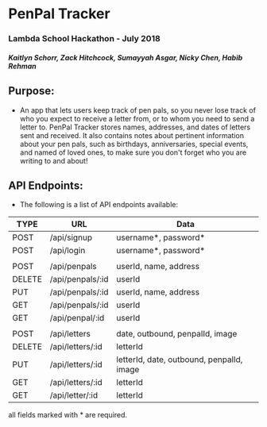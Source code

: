 # PenPal Tracker

### Lambda School Hackathon - July 2018

##### Kaitlyn Schorr, Zack Hitchcock, Sumayyah Asgar, Nicky Chen, Habib Rehman

## Purpose:

- An app that lets users keep track of pen pals, so you never lose track of who you expect to receive a letter from, or to whom you need to send a letter to. PenPal Tracker stores names, addresses, and dates of letters sent and received. It also contains notes about pertinent information about your pen pals, such as birthdays, anniversaries, special events, and named of loved ones, to make sure you don't forget who you are writing to and about!

## API Endpoints:

- The following is a list of API endpoints available:

| TYPE   | URL              | Data                                      |
| ------ | ---------------- | ----------------------------------------- |
| POST   | /api/signup      | username*, password*                      |
| POST   | /api/login       | username*, password*                      |
|        |                  |                                           |
| POST   | /api/penpals     | userId, name, address                     |
| DELETE | /api/penpals/:id | userId                                    |
| PUT    | /api/penpals/:id | userId, name, address                     |
| GET    | /api/penpals/:id | userId                                    |
| GET    | /api/penpal/:id  | userId                                    |
|        |                  |                                           |
| POST   | /api/letters     | date, outbound, penpalId, image           |
| DELETE | /api/letters/:id | letterId                                  |
| PUT    | /api/letters/:id | letterId, date, outbound, penpalId, image |
| GET    | /api/letters/:id | letterId                                  |
| GET    | /api/letter/:id  | letterId                                  |

all fields marked with \* are required.
